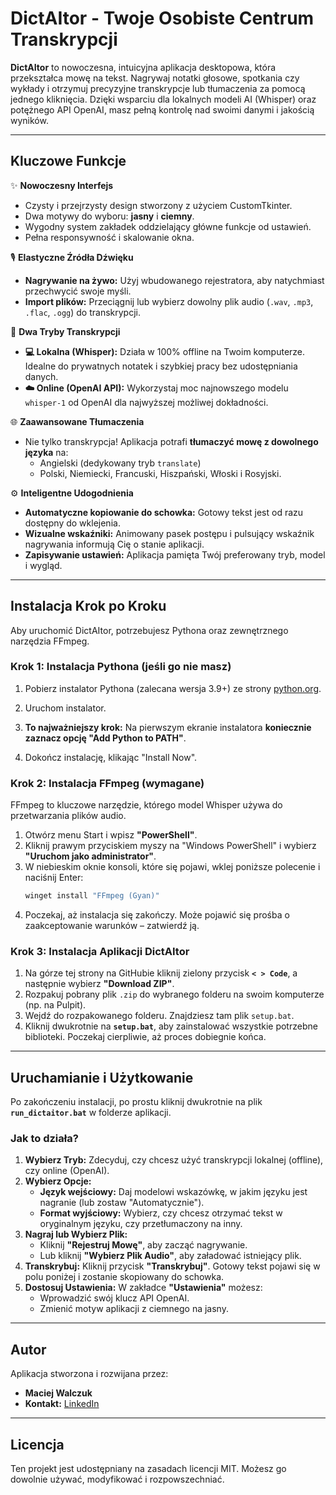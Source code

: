 # DictAItor - Twoje Osobiste Centrum Transkrypcji



**DictAItor** to nowoczesna, intuicyjna aplikacja desktopowa, która przekształca mowę na tekst. Nagrywaj notatki głosowe, spotkania czy wykłady i otrzymuj precyzyjne transkrypcje lub tłumaczenia za pomocą jednego kliknięcia. Dzięki wsparciu dla lokalnych modeli AI (Whisper) oraz potężnego API OpenAI, masz pełną kontrolę nad swoimi danymi i jakością wyników.

---

## Kluczowe Funkcje

✨ **Nowoczesny Interfejs**
- Czysty i przejrzysty design stworzony z użyciem CustomTkinter.
- Dwa motywy do wyboru: **jasny** i **ciemny**.
- Wygodny system zakładek oddzielający główne funkcje od ustawień.
- Pełna responsywność i skalowanie okna.

🎙️ **Elastyczne Źródła Dźwięku**
- **Nagrywanie na żywo:** Użyj wbudowanego rejestratora, aby natychmiast przechwycić swoje myśli.
- **Import plików:** Przeciągnij lub wybierz dowolny plik audio (`.wav`, `.mp3`, `.flac`, `.ogg`) do transkrypcji.

🧠 **Dwa Tryby Transkrypcji**
- **💻 Lokalna (Whisper):** Działa w 100% offline na Twoim komputerze. Idealne do prywatnych notatek i szybkiej pracy bez udostępniania danych.
- **☁️ Online (OpenAI API):** Wykorzystaj moc najnowszego modelu `whisper-1` od OpenAI dla najwyższej możliwej dokładności.

🌐 **Zaawansowane Tłumaczenia**
- Nie tylko transkrypcja! Aplikacja potrafi **tłumaczyć mowę z dowolnego języka** na:
  - Angielski (dedykowany tryb `translate`)
  - Polski, Niemiecki, Francuski, Hiszpański, Włoski i Rosyjski.

⚙️ **Inteligentne Udogodnienia**
- **Automatyczne kopiowanie do schowka:** Gotowy tekst jest od razu dostępny do wklejenia.
- **Wizualne wskaźniki:** Animowany pasek postępu i pulsujący wskaźnik nagrywania informują Cię o stanie aplikacji.
- **Zapisywanie ustawień:** Aplikacja pamięta Twój preferowany tryb, model i wygląd.

---

## Instalacja Krok po Kroku

Aby uruchomić DictAItor, potrzebujesz Pythona oraz zewnętrznego narzędzia FFmpeg.

### Krok 1: Instalacja Pythona (jeśli go nie masz)

1.  Pobierz instalator Pythona (zalecana wersja 3.9+) ze strony [python.org](https://www.python.org/downloads/).
2.  Uruchom instalator.
3.  **To najważniejszy krok:** Na pierwszym ekranie instalatora **koniecznie zaznacz opcję "Add Python to PATH"**.
    
4.  Dokończ instalację, klikając "Install Now".

### Krok 2: Instalacja FFmpeg (wymagane)

FFmpeg to kluczowe narzędzie, którego model Whisper używa do przetwarzania plików audio.

1.  Otwórz menu Start i wpisz **"PowerShell"**.
2.  Kliknij prawym przyciskiem myszy na "Windows PowerShell" i wybierz **"Uruchom jako administrator"**.
3.  W niebieskim oknie konsoli, które się pojawi, wklej poniższe polecenie i naciśnij Enter:
    ```powershell
    winget install "FFmpeg (Gyan)"
    ```
4.  Poczekaj, aż instalacja się zakończy. Może pojawić się prośba o zaakceptowanie warunków – zatwierdź ją.

### Krok 3: Instalacja Aplikacji DictAItor

1.  Na górze tej strony na GitHubie kliknij zielony przycisk **`< > Code`**, a następnie wybierz **"Download ZIP"**.
2.  Rozpakuj pobrany plik `.zip` do wybranego folderu na swoim komputerze (np. na Pulpit).
3.  Wejdź do rozpakowanego folderu. Znajdziesz tam plik `setup.bat`.
4.  Kliknij dwukrotnie na **`setup.bat`**, aby zainstalować wszystkie potrzebne biblioteki. Poczekaj cierpliwie, aż proces dobiegnie końca.

---

## Uruchamianie i Użytkowanie

Po zakończeniu instalacji, po prostu kliknij dwukrotnie na plik **`run_dictaitor.bat`** w folderze aplikacji.

### Jak to działa?

1.  **Wybierz Tryb:** Zdecyduj, czy chcesz użyć transkrypcji lokalnej (offline), czy online (OpenAI).
2.  **Wybierz Opcje:**
    - **Język wejściowy:** Daj modelowi wskazówkę, w jakim języku jest nagranie (lub zostaw "Automatycznie").
    - **Format wyjściowy:** Wybierz, czy chcesz otrzymać tekst w oryginalnym języku, czy przetłumaczony na inny.
3.  **Nagraj lub Wybierz Plik:**
    - Kliknij **"Rejestruj Mowę"**, aby zacząć nagrywanie.
    - Lub kliknij **"Wybierz Plik Audio"**, aby załadować istniejący plik.
4.  **Transkrybuj:** Kliknij przycisk **"Transkrybuj"**. Gotowy tekst pojawi się w polu poniżej i zostanie skopiowany do schowka.
5.  **Dostosuj Ustawienia:** W zakładce **"Ustawienia"** możesz:
    - Wprowadzić swój klucz API OpenAI.
    - Zmienić motyw aplikacji z ciemnego na jasny.

---

## Autor

Aplikacja stworzona i rozwijana przez:
*   **Maciej Walczuk**
*   **Kontakt:** [LinkedIn](https://www.linkedin.com/in/walczuk-maciej/)

---

## Licencja

Ten projekt jest udostępniany na zasadach licencji MIT. Możesz go dowolnie używać, modyfikować i rozpowszechniać.